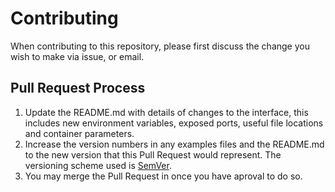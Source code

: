 # Contributing

When contributing to this repository, please first discuss the change you wish to make via issue, or email.


## Pull Request Process

1. Update the README.md with details of changes to the interface, this includes new environment 
   variables, exposed ports, useful file locations and container parameters.
2. Increase the version numbers in any examples files and the README.md to the new version that this
   Pull Request would represent. The versioning scheme used is [SemVer](http://semver.org/).
3. You may merge the Pull Request in once you have aproval to do so.
